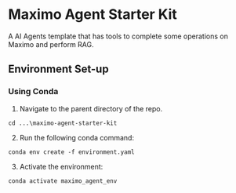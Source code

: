 # Maximo Agent Starter Kit
A AI Agents template that has tools to complete some operations on Maximo and perform RAG.

## Environment Set-up

### Using Conda

1. Navigate to the parent directory of the repo.

```
cd ...\maximo-agent-starter-kit
```

2. Run the following conda command:

```
conda env create -f environment.yaml
```

3. Activate the environment:

```
conda activate maximo_agent_env
```
